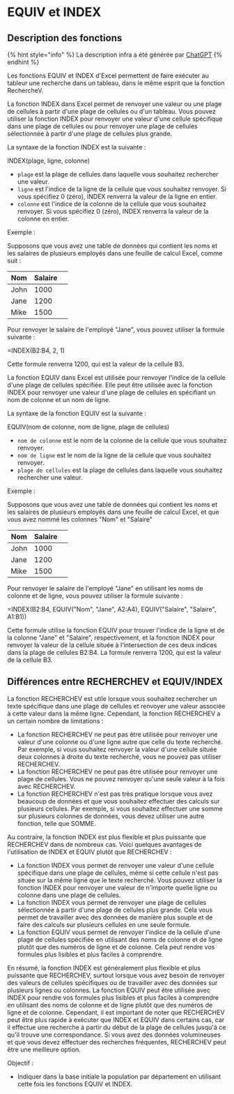 # EQUIV et INDEX

## Description des fonctions

{% hint style="info" %}
La description infra a été générée par [ChatGPT](https://chat.openai.com)
{% endhint %}

Les fonctions EQUIV et INDEX d'Excel permettent de faire exécuter au tableur une recherche dans un tableau, dans le même esprit que la fonction RechercheV.

La fonction INDEX dans Excel permet de renvoyer une valeur ou une plage de cellules à partir d'une plage de cellules ou d'un tableau. Vous pouvez utiliser la fonction INDEX pour renvoyer une valeur d'une cellule spécifique dans une plage de cellules ou pour renvoyer une plage de cellules sélectionnée à partir d'une plage de cellules plus grande.

La syntaxe de la fonction INDEX est la suivante :

INDEX(plage, ligne, colonne)

* `plage` est la plage de cellules dans laquelle vous souhaitez rechercher une valeur.
* `ligne` est l'indice de la ligne de la cellule que vous souhaitez renvoyer. Si vous spécifiez 0 (zéro), INDEX renverra la valeur de la ligne en entier.
* `colonne` est l'indice de la colonne de la cellule que vous souhaitez renvoyer. Si vous spécifiez 0 (zéro), INDEX renverra la valeur de la colonne en entier.

Exemple :

Supposons que vous avez une table de données qui contient les noms et les salaires de plusieurs employés dans une feuille de calcul Excel, comme suit :

<table><thead><tr><th>Nom</th><th>Salaire</th><th data-hidden></th></tr></thead><tbody><tr><td>John</td><td>1000</td><td></td></tr><tr><td>Jane</td><td>1200</td><td></td></tr><tr><td>Mike</td><td>1500</td><td></td></tr></tbody></table>

Pour renvoyer le salaire de l'employé "Jane", vous pouvez utiliser la formule suivante :

\=INDEX(B2:B4, 2, 1)

Cette formule renverra 1200, qui est la valeur de la cellule B3.

La fonction EQUIV dans Excel est utilisée pour renvoyer l'indice de la cellule d'une plage de cellules spécifiée. Elle peut être utilisée avec la fonction INDEX pour renvoyer une valeur d'une plage de cellules en spécifiant un nom de colonne et un nom de ligne.

La syntaxe de la fonction EQUIV est la suivante :

EQUIV(nom de colonne, nom de ligne, plage de cellules)

* `nom de colonne` est le nom de la colonne de la cellule que vous souhaitez renvoyer.
* `nom de ligne` est le nom de la ligne de la cellule que vous souhaitez renvoyer.
* `plage de cellules` est la plage de cellules dans laquelle vous souhaitez rechercher une valeur.

Exemple :

Supposons que vous avez une table de données qui contient les noms et les salaires de plusieurs employés dans une feuille de calcul Excel, et que vous avez nommé les colonnes "Nom" et "Salaire"

<table><thead><tr><th>Nom</th><th>Salaire</th><th data-hidden></th></tr></thead><tbody><tr><td>John</td><td>1000</td><td></td></tr><tr><td>Jane</td><td>1200</td><td></td></tr><tr><td>Mike</td><td>1500</td><td></td></tr></tbody></table>

Pour renvoyer le salaire de l'employé "Jane" en utilisant les noms de colonne et de ligne, vous pouvez utiliser la formule suivante :

\=INDEX(B2:B4, EQUIV("Nom", "Jane", A2:A4), EQUIV("Salaire", "Salaire", A1:B1))

Cette formule utilise la fonction EQUIV pour trouver l'indice de la ligne et de la colonne "Jane" et "Salaire", respectivement, et la fonction INDEX pour renvoyer la valeur de la cellule située à l'intersection de ces deux indices dans la plage de cellules B2:B4. La formule renverra 1200, qui est la valeur de la cellule B3.

## Différences entre RECHERCHEV et EQUIV/INDEX

La fonction RECHERCHEV est utile lorsque vous souhaitez rechercher un texte spécifique dans une plage de cellules et renvoyer une valeur associée à cette valeur dans la même ligne. Cependant, la fonction RECHERCHEV a un certain nombre de limitations :

* La fonction RECHERCHEV ne peut pas être utilisée pour renvoyer une valeur d'une colonne ou d'une ligne autre que celle du texte recherché. Par exemple, si vous souhaitez renvoyer la valeur d'une cellule située deux colonnes à droite du texte recherché, vous ne pouvez pas utiliser RECHERCHEV.
* La fonction RECHERCHEV ne peut pas être utilisée pour renvoyer une plage de cellules. Vous ne pouvez renvoyer qu'une seule valeur à la fois avec RECHERCHEV.
* La fonction RECHERCHEV n'est pas très pratique lorsque vous avez beaucoup de données et que vous souhaitez effectuer des calculs sur plusieurs cellules. Par exemple, si vous souhaitez effectuer une somme sur plusieurs colonnes de données, vous devez utiliser une autre fonction, telle que SOMME.

Au contraire, la fonction INDEX est plus flexible et plus puissante que RECHERCHEV dans de nombreux cas. Voici quelques avantages de l'utilisation de INDEX et EQUIV plutôt que RECHERCHEV :

* La fonction INDEX vous permet de renvoyer une valeur d'une cellule spécifique dans une plage de cellules, même si cette cellule n'est pas située sur la même ligne que le texte recherché. Vous pouvez utiliser la fonction INDEX pour renvoyer une valeur de n'importe quelle ligne ou colonne dans une plage de cellules.
* La fonction INDEX vous permet de renvoyer une plage de cellules sélectionnée à partir d'une plage de cellules plus grande. Cela vous permet de travailler avec des données de manière plus souple et de faire des calculs sur plusieurs cellules en une seule formule.
* La fonction EQUIV vous permet de renvoyer l'indice de la cellule d'une plage de cellules spécifiée en utilisant des noms de colonne et de ligne plutôt que des numéros de ligne et de colonne. Cela peut rendre vos formules plus lisibles et plus faciles à comprendre.

En résumé, la fonction INDEX est généralement plus flexible et plus puissante que RECHERCHEV, surtout lorsque vous avez besoin de renvoyer des valeurs de cellules spécifiques ou de travailler avec des données sur plusieurs lignes ou colonnes. La fonction EQUIV peut être utilisée avec INDEX pour rendre vos formules plus lisibles et plus faciles à comprendre en utilisant des noms de colonne et de ligne plutôt que des numéros de ligne et de colonne. Cependant, il est important de noter que RECHERCHEV peut être plus rapide à exécuter que INDEX et EQUIV dans certains cas, car il effectue une recherche à partir du début de la plage de cellules jusqu'à ce qu'il trouve une correspondance. Si vous avez des données volumineuses et que vous devez effectuer des recherches fréquentes, RECHERCHEV peut être une meilleure option.

Objectif :

* Indiquer dans la base initiale la population par département en utilisant cette fois les fonctions EQUIV et INDEX.
